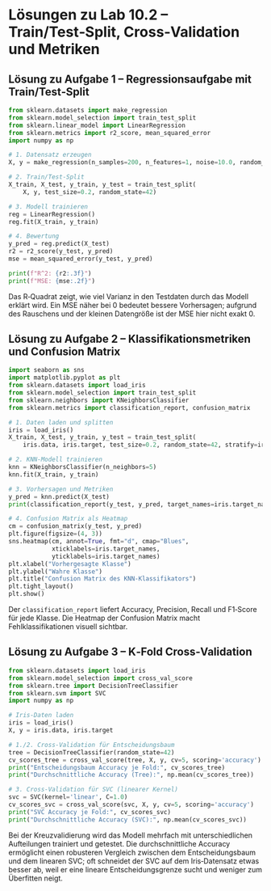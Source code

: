 # Lösungen zu Lab 10.2 – Train/Test‑Split, Cross‑Validation und Metriken

## Lösung zu Aufgabe 1 – Regressionsaufgabe mit Train/Test‑Split

```python
from sklearn.datasets import make_regression
from sklearn.model_selection import train_test_split
from sklearn.linear_model import LinearRegression
from sklearn.metrics import r2_score, mean_squared_error
import numpy as np

# 1. Datensatz erzeugen
X, y = make_regression(n_samples=200, n_features=1, noise=10.0, random_state=42)

# 2. Train/Test‑Split
X_train, X_test, y_train, y_test = train_test_split(
    X, y, test_size=0.2, random_state=42)

# 3. Modell trainieren
reg = LinearRegression()
reg.fit(X_train, y_train)

# 4. Bewertung
y_pred = reg.predict(X_test)
r2 = r2_score(y_test, y_pred)
mse = mean_squared_error(y_test, y_pred)

print(f"R^2: {r2:.3f}")
print(f"MSE: {mse:.2f}")
```

Das R‑Quadrat zeigt, wie viel Varianz in den Testdaten durch das Modell erklärt wird. Ein MSE näher bei 0 bedeutet bessere Vorhersagen; aufgrund des Rauschens und der kleinen Datengröße ist der MSE hier nicht exakt 0.

## Lösung zu Aufgabe 2 – Klassifikationsmetriken und Confusion Matrix

```python
import seaborn as sns
import matplotlib.pyplot as plt
from sklearn.datasets import load_iris
from sklearn.model_selection import train_test_split
from sklearn.neighbors import KNeighborsClassifier
from sklearn.metrics import classification_report, confusion_matrix

# 1. Daten laden und splitten
iris = load_iris()
X_train, X_test, y_train, y_test = train_test_split(
    iris.data, iris.target, test_size=0.2, random_state=42, stratify=iris.target)

# 2. KNN‑Modell trainieren
knn = KNeighborsClassifier(n_neighbors=5)
knn.fit(X_train, y_train)

# 3. Vorhersagen und Metriken
y_pred = knn.predict(X_test)
print(classification_report(y_test, y_pred, target_names=iris.target_names))

# 4. Confusion Matrix als Heatmap
cm = confusion_matrix(y_test, y_pred)
plt.figure(figsize=(4, 3))
sns.heatmap(cm, annot=True, fmt="d", cmap="Blues",
            xticklabels=iris.target_names,
            yticklabels=iris.target_names)
plt.xlabel("Vorhergesagte Klasse")
plt.ylabel("Wahre Klasse")
plt.title("Confusion Matrix des KNN‑Klassifikators")
plt.tight_layout()
plt.show()
```

Der `classification_report` liefert Accuracy, Precision, Recall und F1‑Score für jede Klasse. Die Heatmap der Confusion Matrix macht Fehlklassifikationen visuell sichtbar.

## Lösung zu Aufgabe 3 – K‑Fold Cross‑Validation

```python
from sklearn.datasets import load_iris
from sklearn.model_selection import cross_val_score
from sklearn.tree import DecisionTreeClassifier
from sklearn.svm import SVC
import numpy as np

# Iris‑Daten laden
iris = load_iris()
X, y = iris.data, iris.target

# 1./2. Cross‑Validation für Entscheidungsbaum
tree = DecisionTreeClassifier(random_state=42)
cv_scores_tree = cross_val_score(tree, X, y, cv=5, scoring='accuracy')
print("Entscheidungsbaum Accuracy je Fold:", cv_scores_tree)
print("Durchschnittliche Accuracy (Tree):", np.mean(cv_scores_tree))

# 3. Cross‑Validation für SVC (linearer Kernel)
svc = SVC(kernel='linear', C=1.0)
cv_scores_svc = cross_val_score(svc, X, y, cv=5, scoring='accuracy')
print("SVC Accuracy je Fold:", cv_scores_svc)
print("Durchschnittliche Accuracy (SVC):", np.mean(cv_scores_svc))
```

Bei der Kreuzvalidierung wird das Modell mehrfach mit unterschiedlichen Aufteilungen trainiert und getestet. Die durchschnittliche Accuracy ermöglicht einen robusteren Vergleich zwischen dem Entscheidungsbaum und dem linearen SVC; oft schneidet der SVC auf dem Iris‑Datensatz etwas besser ab, weil er eine lineare Entscheidungsgrenze sucht und weniger zum Überfitten neigt.
